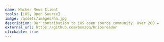 ```yaml
---
name: Hacker News Client
tools: [iOS, Open Source]
image: /assets/images/hn.jpg
description: Our contribution to iOS open source community. Over 200 ★ on GitHub.
external_url: https://github.com/bonzoq/hniosreader
clickable: true
---
```


